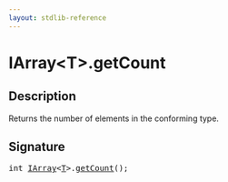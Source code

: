 ```yaml
---
layout: stdlib-reference
---
```


# IArray\<T\>\.getCount

## Description

Returns the number of elements in the conforming type.




## Signature 

<pre>
<span class="code_keyword">int</span> <a href="../index.md" class="code_type">IArray</a>&lt;<a href="../index.md#typeparam-T" class="code_type">T</a>&gt;.<a href=".">getCount</a>();

</pre>

